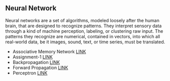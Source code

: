 ## Neural Network
Neural networks are a set of algorithms, modeled loosely after the human brain, that are designed to recognize patterns. They interpret sensory data through a kind of machine perception, labeling, or clustering raw input. The patterns they recognize are numerical, contained in vectors, into which all real-world data, be it images, sound, text, or time series, must be translated.

- Associative Memory Network [LINK](/notes/nn/AMN.md)
- Assignment-1 [LINK](/notes/nn/Assignment-1.md)
- Backpropagation [LINK](/notes/nn/Back_propogation.py)
- Forward Propagation [LINK](/notes/nn/Forward_Propogation.py)
- Perceptron [LINK](/notes/nn/Perceptron.py)
